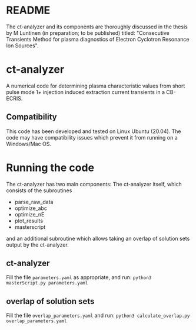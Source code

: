 # README #

The ct-analyzer and its components are thoroughly discussed in the thesis by M Luntinen (in preparation; to be published) titled: "Consecutive Transients Method for plasma diagnostics of Electron Cyclotron Resonance Ion Sources".

# ct-analyzer

A numerical code for determining plasma characteristic values from 
short pulse mode 1+ injection induced extraction current transients
in a CB-ECRIS.

## Compatibility

This code has been developed and tested on Linux Ubuntu (20.04). The code may have compatibility issues which prevent it from running on a Windows/Mac OS.

# Running the code #

The ct-analyzer has two main components: The ct-analyzer itself, which consists of the subroutines

- parse_raw_data
- optimize_abc
- optimize_nE
- plot_results
- masterscript

and an additional subroutine which allows taking an overlap of solution sets output by the ct-analyzer.

## ct-analyzer

Fill the file `parameters.yaml` as appropriate, and run:
`python3 masterScript.py parameters.yaml`

## overlap of solution sets

Fill the file `overlap_parameters.yaml` and run:
`python3 calculate_overlap.py overlap_parameters.yaml`